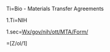 Ti=Bio - Materials Transfer Agreements

1.Ti=NIH

1.sec=<a href="index.php?action=list&file=Wx/gov/nih/ott/MTA/Form/">Wx/gov/nih/ott/MTA/Form/</a>

=[Z/ol/1]
